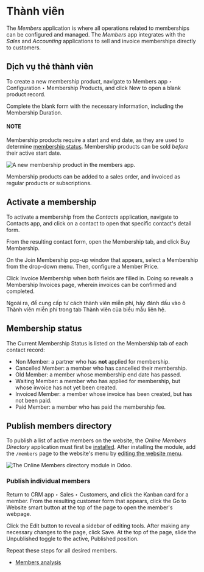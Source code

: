 # Thành viên

The *Members* application is where all operations related to memberships can be configured and
managed. The *Members* app integrates with the *Sales* and *Accounting* applications to sell and
invoice memberships directly to customers.

## Dịch vụ thẻ thành viên

To create a new membership product, navigate to Members app ‣ Configuration ‣
Membership Products, and click New to open a blank product record.

Complete the blank form with the necessary information, including the Membership
Duration.

#### NOTE
Membership products require a start and end date, as they are used to determine [membership
status](#sales-membership-status). Membership products can be sold *before* their active start
date.

![A new membership product in the members app.](applications/sales/members/membership-product.png)

Membership products can be added to a sales order, and invoiced as regular products or
subscriptions.

## Activate a membership

To activate a membership from the *Contacts* application, navigate to Contacts app,
and click on a contact to open that specific contact's detail form.

From the resulting contact form, open the Membership tab, and click Buy
Membership.

On the Join Membership pop-up window that appears, select a Membership from
the drop-down menu. Then, configure a Member Price.

Click Invoice Membership when both fields are filled in. Doing so reveals a
Membership Invoices page, wherein invoices can be confirmed and completed.

Ngoài ra, để cung cấp tư cách thành viên miễn phí, hãy đánh dấu vào ô Thành viên miễn phí trong tab Thành viên của biểu mẫu liên hệ.

<a id="sales-membership-status"></a>

## Membership status

The Current Membership Status is listed on the Membership tab of each
contact record:

- Non Member: a partner who has **not** applied for membership.
- Cancelled Member: a member who has cancelled their membership.
- Old Member: a member whose membership end date has passed.
- Waiting Member: a member who has applied for membership, but whose invoice has not
  yet been created.
- Invoiced Member: a member whose invoice has been created, but has not been paid.
- Paid Member: a member who has paid the membership fee.

## Publish members directory

To publish a list of active members on the website, the *Online Members Directory* application must
first be [installed](../general/apps_modules.md#general-install). After installing the module, add the `/members` page to
the website's menu by [editing the website menu](../websites/website/pages/menus.md).

![The Online Members directory module in Odoo.](applications/sales/members/membership-directory-app.png)

### Publish individual members

Return to CRM app ‣ Sales ‣ Customers, and click the Kanban card for a member.
From the resulting customer form that appears, click the Go to Website smart button at
the top of the page to open the member's webpage.

Click the <i class="fa fa-pencil"></i> Edit button to reveal a sidebar of editing tools. After
making any necessary changes to the page, click Save. At the top of the page, slide the
Unpublished toggle to the active, Published position.

Repeat these steps for all desired members.

* [Members analysis](members/members_analysis.md)
